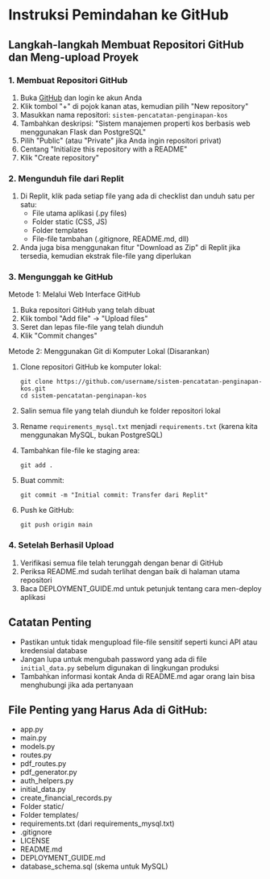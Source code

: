 # Instruksi Pemindahan ke GitHub

## Langkah-langkah Membuat Repositori GitHub dan Meng-upload Proyek

### 1. Membuat Repositori GitHub
1. Buka [GitHub](https://github.com/) dan login ke akun Anda
2. Klik tombol "+" di pojok kanan atas, kemudian pilih "New repository"
3. Masukkan nama repositori: `sistem-pencatatan-penginapan-kos`
4. Tambahkan deskripsi: "Sistem manajemen properti kos berbasis web menggunakan Flask dan PostgreSQL"
5. Pilih "Public" (atau "Private" jika Anda ingin repositori privat)
6. Centang "Initialize this repository with a README"
7. Klik "Create repository"

### 2. Mengunduh file dari Replit
1. Di Replit, klik pada setiap file yang ada di checklist dan unduh satu per satu:
   - File utama aplikasi (.py files)
   - Folder static (CSS, JS)
   - Folder templates
   - File-file tambahan (.gitignore, README.md, dll)
2. Anda juga bisa menggunakan fitur "Download as Zip" di Replit jika tersedia, kemudian ekstrak file-file yang diperlukan

### 3. Mengunggah ke GitHub
Metode 1: Melalui Web Interface GitHub
1. Buka repositori GitHub yang telah dibuat
2. Klik tombol "Add file" → "Upload files"
3. Seret dan lepas file-file yang telah diunduh
4. Klik "Commit changes"

Metode 2: Menggunakan Git di Komputer Lokal (Disarankan)
1. Clone repositori GitHub ke komputer lokal:
   ```
   git clone https://github.com/username/sistem-pencatatan-penginapan-kos.git
   cd sistem-pencatatan-penginapan-kos
   ```

2. Salin semua file yang telah diunduh ke folder repositori lokal
3. Rename `requirements_mysql.txt` menjadi `requirements.txt` (karena kita menggunakan MySQL, bukan PostgreSQL)
4. Tambahkan file-file ke staging area:
   ```
   git add .
   ```
5. Buat commit:
   ```
   git commit -m "Initial commit: Transfer dari Replit"
   ```
6. Push ke GitHub:
   ```
   git push origin main
   ```

### 4. Setelah Berhasil Upload
1. Verifikasi semua file telah terunggah dengan benar di GitHub
2. Periksa README.md sudah terlihat dengan baik di halaman utama repositori
3. Baca DEPLOYMENT_GUIDE.md untuk petunjuk tentang cara men-deploy aplikasi

## Catatan Penting
- Pastikan untuk tidak mengupload file-file sensitif seperti kunci API atau kredensial database
- Jangan lupa untuk mengubah password yang ada di file `initial_data.py` sebelum digunakan di lingkungan produksi
- Tambahkan informasi kontak Anda di README.md agar orang lain bisa menghubungi jika ada pertanyaan

## File Penting yang Harus Ada di GitHub:
- app.py
- main.py
- models.py
- routes.py
- pdf_routes.py
- pdf_generator.py
- auth_helpers.py
- initial_data.py
- create_financial_records.py
- Folder static/
- Folder templates/
- requirements.txt (dari requirements_mysql.txt)
- .gitignore
- LICENSE
- README.md
- DEPLOYMENT_GUIDE.md
- database_schema.sql (skema untuk MySQL)